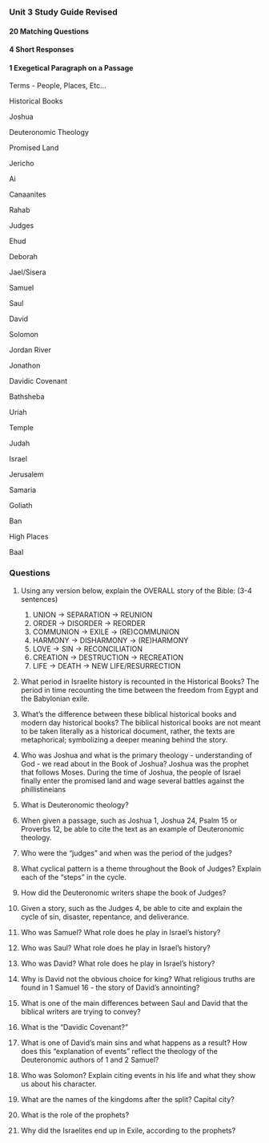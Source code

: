### Unit 3 Study Guide Revised

  

#### 20 Matching Questions

#### 4 Short Responses

#### 1 Exegetical Paragraph on a Passage

  

Terms - People, Places, Etc…

  

Historical Books

Joshua

Deuteronomic Theology

Promised Land

Jericho

Ai

Canaanites

Rahab

Judges

Ehud

Deborah

Jael/Sisera

Samuel

Saul

David

Solomon

Jordan River

Jonathon

Davidic Covenant

Bathsheba

Uriah

Temple

Judah

Israel

Jerusalem

Samaria

Goliath

Ban

High Places

Baal



### Questions

1.  Using any version below, explain the OVERALL story of the Bible: (3-4 sentences)
	1. UNION -> SEPARATION -> REUNION
	2. ORDER -> DISORDER -> REORDER
	3. COMMUNION -> EXILE -> (RE)COMMUNION
	4. HARMONY -> DISHARMONY -> (RE)HARMONY
	5. LOVE -> SIN -> RECONCILIATION
	6. CREATION -> DESTRUCTION -> RECREATION
	7. LIFE -> DEATH -> NEW LIFE/RESURRECTION

2.  What period in Israelite history is recounted in the Historical Books?
	The period in time recounting the time between the freedom from Egypt and the Babylonian exile.

3.  What’s the difference between these biblical historical books and modern day historical books?
	The biblical historical books are not meant to be taken literally as a historical document, rather, the texts are metaphorical; symbolizing a deeper meaning behind the story.

4.  Who was Joshua and what is the primary theology - understanding of God - we read about in the Book of Joshua?
	Joshua was the prophet that follows Moses. During the time of Joshua, the people of Israel finally enter the promised land and wage several battles against the phillistineians

5.  What is Deuteronomic theology?
6.  When given a passage, such as Joshua 1, Joshua 24, Psalm 15 or Proverbs 12, be able to cite the text as an example of Deuteronomic theology.
7.  Who were the “judges” and when was the period of the judges?
8.  What cyclical pattern is a theme throughout the Book of Judges? Explain each of the “steps” in the cycle.
9.  How did the Deuteronomic writers shape the book of Judges?
10.  Given a story, such as the Judges 4, be able to cite and explain the cycle of sin, disaster, repentance, and deliverance. 
11.  Who was Samuel? What role does he play in Israel’s history?
12.  Who was Saul? What role does he play in Israel’s history?
13.  Who was David? What role does he play in Israel’s history?
14.  Why is David not the obvious choice for king? What religious truths are found in 1 Samuel 16 - the story of David’s annointing?
15.  What is one of the main differences between Saul and David that the biblical writers are trying to convey?
16.  What is the “Davidic Covenant?” 
17.  What is one of David’s main sins and what happens as a result? How does this “explanation of events” reflect the theology of the Deuteronomic authors of 1 and 2 Samuel?
18.  Who was Solomon? Explain citing events in his life and what they show us about his character.
29.  What are the names of the kingdoms after the split? Capital city?
20.  What is the role of the prophets?
21.  Why did the Israelites end up in Exile, according to the prophets?